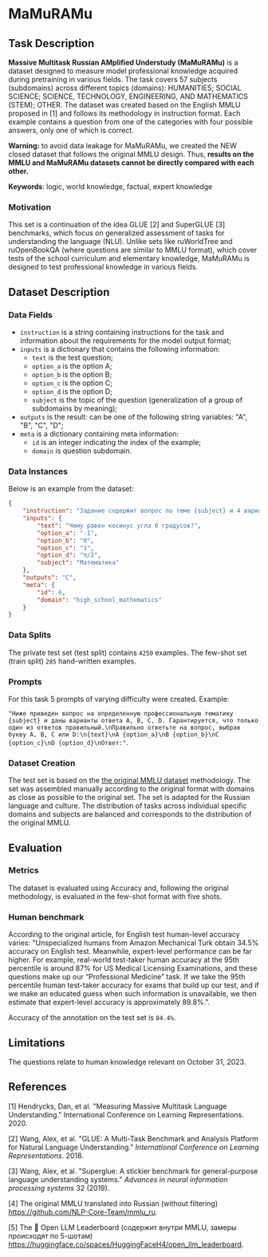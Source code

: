 # **MaMuRAMu**

## Task Description

**Massive Multitask Russian AMplified Understudy  (MaMuRAMu)** is a dataset designed to measure model professional knowledge acquired during pretraining in various fields. The task covers 57 subjects (subdomains) across different topics (domains): HUMANITIES; SOCIAL SCIENCE; SCIENCE, TECHNOLOGY, ENGINEERING, AND MATHEMATICS (STEM); OTHER. The dataset was created based on the English MMLU proposed in [1] and follows its methodology in instruction format. Each example contains a question from one of the categories with four possible answers, only one of which is correct.

**Warning:** to avoid data leakage for MaMuRAMu, we created the NEW closed dataset that follows the original MMLU design. Thus, **results on the MMLU and MaMuRAMu datasets cannot be directly compared with each other.**

**Keywords**: logic, world knowledge, factual, expert knowledge

### Motivation

This set is a continuation of the idea GLUE [2] and SuperGLUE [3] benchmarks, which focus on generalized assessment of tasks for understanding the language (NLU). Unlike sets like ruWorldTree and ruOpenBookQA (where questions are similar to MMLU format), which cover tests of the school curriculum and elementary knowledge, MaMuRAMu is designed to test professional knowledge in various fields.

## Dataset Description

### Data Fields

- `instruction` is a string containing instructions for the task and information about the requirements for the model output format;
- `inputs` is a dictionary that contains the following information:
    - `text` is the test question;
    - `option_a` is the option A;
    - `option_b` is the option B;
    - `option_c` is the option C;
    - `option_d` is the option D;
    - `subject` is the topic of the question (generalization of a group of subdomains by meaning);
- `outputs` is the result: can be one of the following string variables: "A", "B", "C", "D";
- `meta` is a dictionary containing meta information:
    - `id` is an integer indicating the index of the example;
    - `domain` is question subdomain.

### Data Instances

Below is an example from the dataset:

```json
{
    "instruction": "Задание содержит вопрос по теме {subject} и 4 варианта ответа A, B, C, D, из которых только один правильный.\n{text}\nA {option_a}\nB {option_b}\nC {option_c}\nD {option_d}\nЗапишите букву правильного ответа\nОтвет:",
    "inputs": {
        "text": "Чему равен косинус угла 0 градусов?",
        "option_a": "-1",
        "option_b": "0",
        "option_c": "1",
        "option_d": "π/2",
        "subject": "Математика"
    },
    "outputs": "C",
    "meta": {
        "id": 6,
        "domain": "high_school_mathematics"
    }
}
```

### Data Splits

The private test set (test split) contains `4250` examples. The few-shot set (train split) `285` hand-written examples.

### Prompts

For this task 5 prompts of varying difficulty were created. Example:

`"Ниже приведен вопрос на определенную профессиональную тематику {subject} и даны варианты ответа A, B, C, D. Гарантируется, что только один из ответов правильный.\nПравильно ответьте на вопрос, выбрав букву A, B, C или D:\n{text}\nA {option_a}\nB {option_b}\nC {option_c}\nD {option_d}\nОтвет:"`.

### Dataset Creation

The test set is based on the [the original MMLU dataset](https://github.com/hendrycks/test) methodology. The set was assembled manually according to the original format with domains as close as possible to the original set. The set is adapted for the Russian language and culture. The distribution of tasks across individual specific domains and subjects are balanced and corresponds to the distribution of the original MMLU.

## Evaluation

### Metrics

The dataset is evaluated using Accuracy and, following the original methodology, is evaluated in the few-shot format with five shots.

### Human benchmark

According to the original article, for English test human-level accuracy varies:
"Unspecialized humans from Amazon Mechanical Turk obtain 34.5% accuracy on English test. Meanwhile, expert-level performance can be far higher. For example, real-world test-taker human accuracy at the 95th percentile is around 87% for US Medical Licensing Examinations, and these questions make up our “Professional Medicine” task. If we take the 95th percentile human test-taker accuracy for exams that build up our test, and if we make an educated guess when such information is unavailable, we then estimate that expert-level accuracy is approximately 89.8%.".

Accuracy of the annotation on the test set is `84.4%`.

## Limitations

The questions relate to human knowledge relevant on October 31, 2023.

## References

[1] Hendrycks, Dan, et al. "Measuring Massive Multitask Language Understanding." International Conference on Learning Representations. 2020.

[2] Wang, Alex, et al. "GLUE: A Multi-Task Benchmark and Analysis Platform for Natural Language Understanding." *International Conference on Learning Representations*. 2018.

[3] Wang, Alex, et al. "Superglue: A stickier benchmark for general-purpose language understanding systems." *Advances in neural information processing systems* 32 (2019).

[4] The original MMLU translated into Russian (without filtering) https://github.com/NLP-Core-Team/mmlu_ru.

[5] The 🤗 Open LLM Leaderboard (содержит внутри MMLU, замеры происходят по 5-шотам) https://huggingface.co/spaces/HuggingFaceH4/open_llm_leaderboard.
